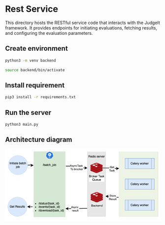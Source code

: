# Rest Service

This directory hosts the RESTful service code that interacts with the JudgeIt framework. It provides endpoints for initiating evaluations, fetching results, and configuring the evaluation parameters.

## Create environment

```sh
python3 -m venv backend
```

```sh
source backend/bin/activate
```

## Install requirement

```sh
pip3 install -r requirements.txt
```

## Run the server

```sh
python3 main.py
```

## Architecture diagram

![Architecture diagram](/images/LLM-Judge-Architecture-Backend.png)
